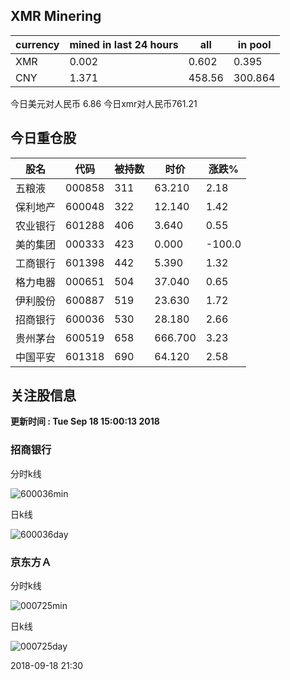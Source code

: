 ## XMR Minering

|currency|mined in last 24 hours|all|in pool|
|---|---|---|---|
|XMR|0.002|0.602|0.395|
|CNY|1.371|458.56|300.864|

今日美元对人民币 6.86	今日xmr对人民币761.21


## 今日重仓股 

|股名|代码|被持数|时价|涨跌%|
|---|---|---|---|---|
|五粮液|000858|311|63.210|2.18|
|保利地产|600048|322|12.140|1.42|
|农业银行|601288|406|3.640|0.55|
|美的集团|000333|423|0.000|-100.0|
|工商银行|601398|442|5.390|1.32|
|格力电器|000651|504|37.040|0.65|
|伊利股份|600887|519|23.630|1.72|
|招商银行|600036|530|28.180|2.66|
|贵州茅台|600519|658|666.700|3.23|
|中国平安|601318|690|64.120|2.58|

## 关注股信息
**更新时间 : Tue Sep 18 15:00:13 2018**
### 招商银行 
分时k线

![600036min](http://image.sinajs.cn/newchart/min/n/sh600036.gif)

日k线

![600036day](http://image.sinajs.cn/newchart/daily/n/sh600036.gif)

### 京东方Ａ 
分时k线

![000725min](http://image.sinajs.cn/newchart/min/n/sz000725.gif)

日k线

![000725day](http://image.sinajs.cn/newchart/daily/n/sz000725.gif)

2018-09-18 21:30